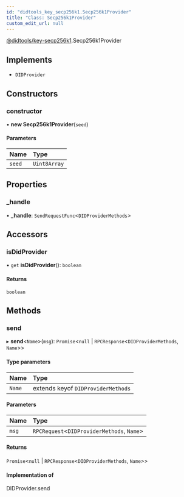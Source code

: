 ```yaml
---
id: "didtools_key_secp256k1.Secp256k1Provider"
title: "Class: Secp256k1Provider"
custom_edit_url: null
---
```


[@didtools/key-secp256k1](../modules/didtools_key_secp256k1.md).Secp256k1Provider

## Implements

- `DIDProvider`

## Constructors

### constructor

• **new Secp256k1Provider**(`seed`)

#### Parameters

| Name | Type |
| :------ | :------ |
| `seed` | `Uint8Array` |

## Properties

### \_handle

• **\_handle**: `SendRequestFunc`<`DIDProviderMethods`\>

## Accessors

### isDidProvider

• `get` **isDidProvider**(): `boolean`

#### Returns

`boolean`

## Methods

### send

▸ **send**<`Name`\>(`msg`): `Promise`<``null`` \| `RPCResponse`<`DIDProviderMethods`, `Name`\>\>

#### Type parameters

| Name | Type |
| :------ | :------ |
| `Name` | extends keyof `DIDProviderMethods` |

#### Parameters

| Name | Type |
| :------ | :------ |
| `msg` | `RPCRequest`<`DIDProviderMethods`, `Name`\> |

#### Returns

`Promise`<``null`` \| `RPCResponse`<`DIDProviderMethods`, `Name`\>\>

#### Implementation of

DIDProvider.send
